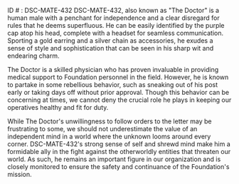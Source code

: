 ID # : DSC-MATE-432
DSC-MATE-432, also known as "The Doctor" is a human male with a penchant for independence and a clear disregard for rules that he deems superfluous. He can be easily identified by the purple cap atop his head, complete with a headset for seamless communication. Sporting a gold earring and a silver chain as accessories, he exudes a sense of style and sophistication that can be seen in his sharp wit and endearing charm. 

The Doctor is a skilled physician who has proven invaluable in providing medical support to Foundation personnel in the field. However, he is known to partake in some rebellious behavior, such as sneaking out of his post early or taking days off without prior approval. Though this behavior can be concerning at times, we cannot deny the crucial role he plays in keeping our operatives healthy and fit for duty. 

While The Doctor's unwillingness to follow orders to the letter may be frustrating to some, we should not underestimate the value of an independent mind in a world where the unknown looms around every corner. DSC-MATE-432's strong sense of self and shrewd mind make him a formidable ally in the fight against the otherworldly entities that threaten our world. As such, he remains an important figure in our organization and is closely monitored to ensure the safety and continuance of the Foundation's mission.